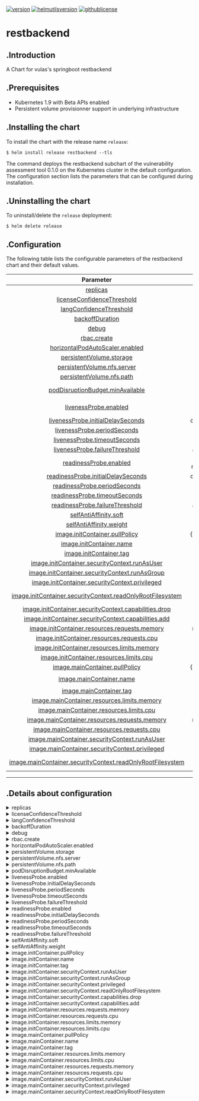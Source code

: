 
[![version](https://img.shields.io/badge/version-0.1.0-brightgreen.svg)](https://shields.io/)  [![helmutilsversion](https://img.shields.io/badge/helmutilsversion-0.1.2-orange.svg)](https://shields.io/)  [![githublicense](https://img.shields.io/badge/license-Apache_2.0-blue.svg)](https://shields.io/)

# restbackend

## .Introduction
A Chart for vulas's springboot restbackend

## .Prerequisites
- Kubernetes 1.9 with Beta APIs enabled
- Persistent volume provisionner support in underlying infrastructure

## .Installing the chart
To install the chart with the release name `release`:
```console
$ helm install release restbackend --tls
```

The command deploys the restbackend subchart of the vulnerability assessment tool 0.1.0
on the Kubernetes cluster in the default configuration. The configuration section lists
the parameters that can be configured during installation.

## .Uninstalling the chart
To uninstall/delete the `release` deployment:
```console
$ helm delete release
```

## .Configuration
The following table lists the configurable parameters of the restbackend chart and their default values.


| Parameter  |	Description  |	Default |
|:----------:|:-------------:|:--------:|
| <a href='#0'>replicas</a> | desired number of instances | `2` |
| <a href='#1'>licenseConfidenceThreshold</a> |  | `0.2` |
| <a href='#2'>langConfidenceThreshold</a> |  | `0.2` |
| <a href='#3'>backoffDuration</a> | delay between probe attempts | `5` |
| <a href='#4'>debug</a> |  | `True` |
| <a href='#5'>rbac.create</a> |  | `True` |
| <a href='#6'>horizontalPodAutoScaler.enabled</a> | bool to enable HPA | `True` |
| <a href='#7'>persistentVolume.storage</a> | storage size for PVC | `2Gi` |
| <a href='#8'>persistentVolume.nfs.server</a> | nfs server IP | `10.180.0.10` |
| <a href='#9'>persistentVolume.nfs.path</a> | nfs server shared path | `/share_1234cb44_31c6_4473_955f_860e3b61fb0e` |
| <a href='#10'>podDisruptionBudget.minAvailable</a> | ensure availability during disruption | `1` |
| <a href='#11'>livenessProbe.enabled</a> | boolean to indicate whether or not livenessProbe is activated | `True` |
| <a href='#12'>livenessProbe.initialDelaySeconds</a> | delay before attempt in seconds | `20` |
| <a href='#13'>livenessProbe.periodSeconds</a> | period between attempts | `30` |
| <a href='#14'>livenessProbe.timeoutSeconds</a> | max response timeout | `5` |
| <a href='#15'>livenessProbe.failureThreshold</a> | attempt amounts before failure | `15` |
| <a href='#16'>readinessProbe.enabled</a> | boolean to indicate whether or not readinessProbe is activated | `True` |
| <a href='#17'>readinessProbe.initialDelaySeconds</a> | delay before attempt in seconds | `20` |
| <a href='#18'>readinessProbe.periodSeconds</a> | period between attempts | `30` |
| <a href='#19'>readinessProbe.timeoutSeconds</a> | max response timeout | `5` |
| <a href='#20'>readinessProbe.failureThreshold</a> | attempt amounts before failure | `5` |
| <a href='#21'>selfAntiAffinity.soft</a> | flag for affinity type | `True` |
| <a href='#22'>selfAntiAffinity.weight</a> | weight for affinity | `100` |
| <a href='#23'>image.initContainer.pullPolicy</a> | {'Always','IfNotPresent','Never'} | `Always` |
| <a href='#24'>image.initContainer.name</a> |  | `postgres` |
| <a href='#25'>image.initContainer.tag</a> | image tag | `11.3-alpine` |
| <a href='#26'>image.initContainer.securityContext.runAsUser</a> | UID | `65534` |
| <a href='#27'>image.initContainer.securityContext.runAsGroup</a> | GID | `65534` |
| <a href='#28'>image.initContainer.securityContext.privileged</a> | allow privileged container | `False` |
| <a href='#29'>image.initContainer.securityContext.readOnlyRootFilesystem</a> | requires the use of a read only root file system | `True` |
| <a href='#30'>image.initContainer.securityContext.capabilities.drop</a> | dropped linux cap | `['ALL']` |
| <a href='#31'>image.initContainer.securityContext.capabilities.add</a> | added linux cap | `['SYS_TIME', 'NET_ADMIN']` |
| <a href='#32'>image.initContainer.resources.requests.memory</a> | memory requests for container | `25Mi` |
| <a href='#33'>image.initContainer.resources.requests.cpu</a> | cpu requests for container | `100m` |
| <a href='#34'>image.initContainer.resources.limits.memory</a> | memory limit for container | `35Mi` |
| <a href='#35'>image.initContainer.resources.limits.cpu</a> | cpu limit for container | `200m` |
| <a href='#36'>image.mainContainer.pullPolicy</a> | {'Always','IfNotPresent','Never'} | `IfNotPresent` |
| <a href='#37'>image.mainContainer.name</a> |  | `vulas/vulnerability-assessment-tool-rest-backend` |
| <a href='#38'>image.mainContainer.tag</a> | image tag | `3.1.7-SNAPSHOT` |
| <a href='#39'>image.mainContainer.resources.limits.memory</a> | memory limit for container | `16Gi` |
| <a href='#40'>image.mainContainer.resources.limits.cpu</a> | cpu limit for container | `8` |
| <a href='#41'>image.mainContainer.resources.requests.memory</a> | memory requests for container | `8Gi` |
| <a href='#42'>image.mainContainer.resources.requests.cpu</a> | cpu requests for container | `4` |
| <a href='#43'>image.mainContainer.securityContext.runAsUser</a> | UID | `0` |
| <a href='#44'>image.mainContainer.securityContext.privileged</a> | allow privileged container | `False` |
| <a href='#45'>image.mainContainer.securityContext.readOnlyRootFilesystem</a> | requires the use of a read only root file system | `False` |

---
## .Details about configuration
<details closed><summary><a id='0'>replicas</a></summary>

        - description: desired number of instances
        - default: 2
<a href="#configuration" style="color:grey">Back to configurations</a>
</details>
        
<details closed><summary><a id='1'>licenseConfidenceThreshold</a></summary>

        - description: 
        - default: 0.2
<a href="#configuration" style="color:grey">Back to configurations</a>
</details>
        
<details closed><summary><a id='2'>langConfidenceThreshold</a></summary>

        - description: 
        - default: 0.2
<a href="#configuration" style="color:grey">Back to configurations</a>
</details>
        
<details closed><summary><a id='3'>backoffDuration</a></summary>

        - description: delay between probe attempts
        - default: 5
<a href="#configuration" style="color:grey">Back to configurations</a>
</details>
        
<details closed><summary><a id='4'>debug</a></summary>

        - description: 
        - default: True
```
Sets logging level for shell scripts, root logging level for springboot

```

<a href="#configuration" style="color:grey">Back to configurations</a>
</details>
        
<details closed><summary><a id='5'>rbac.create</a></summary>

        - description: 
        - default: True
<a href="#configuration" style="color:grey">Back to configurations</a>
</details>
        
<details closed><summary><a id='6'>horizontalPodAutoScaler.enabled</a></summary>

        - description: bool to enable HPA
        - default: True
<a href="#configuration" style="color:grey">Back to configurations</a>
</details>
        
<details closed><summary><a id='7'>persistentVolume.storage</a></summary>

        - description: storage size for PVC
        - default: 2Gi
<a href="#configuration" style="color:grey">Back to configurations</a>
</details>
        
<details closed><summary><a id='8'>persistentVolume.nfs.server</a></summary>

        - description: nfs server IP
        - default: 10.180.0.10
<a href="#configuration" style="color:grey">Back to configurations</a>
</details>
        
<details closed><summary><a id='9'>persistentVolume.nfs.path</a></summary>

        - description: nfs server shared path
        - default: /share_1234cb44_31c6_4473_955f_860e3b61fb0e
<a href="#configuration" style="color:grey">Back to configurations</a>
</details>
        
<details closed><summary><a id='10'>podDisruptionBudget.minAvailable</a></summary>

        - description: ensure availability during disruption
        - default: 1
<a href="#configuration" style="color:grey">Back to configurations</a>
</details>
        
<details closed><summary><a id='11'>livenessProbe.enabled</a></summary>

        - description: boolean to indicate whether or not livenessProbe is activated
        - default: True
<a href="#configuration" style="color:grey">Back to configurations</a>
</details>
        
<details closed><summary><a id='12'>livenessProbe.initialDelaySeconds</a></summary>

        - description: delay before attempt in seconds
        - default: 20
<a href="#configuration" style="color:grey">Back to configurations</a>
</details>
        
<details closed><summary><a id='13'>livenessProbe.periodSeconds</a></summary>

        - description: period between attempts
        - default: 30
<a href="#configuration" style="color:grey">Back to configurations</a>
</details>
        
<details closed><summary><a id='14'>livenessProbe.timeoutSeconds</a></summary>

        - description: max response timeout
        - default: 5
<a href="#configuration" style="color:grey">Back to configurations</a>
</details>
        
<details closed><summary><a id='15'>livenessProbe.failureThreshold</a></summary>

        - description: attempt amounts before failure
        - default: 15
<a href="#configuration" style="color:grey">Back to configurations</a>
</details>
        
<details closed><summary><a id='16'>readinessProbe.enabled</a></summary>

        - description: boolean to indicate whether or not readinessProbe is activated
        - default: True
<a href="#configuration" style="color:grey">Back to configurations</a>
</details>
        
<details closed><summary><a id='17'>readinessProbe.initialDelaySeconds</a></summary>

        - description: delay before attempt in seconds
        - default: 20
<a href="#configuration" style="color:grey">Back to configurations</a>
</details>
        
<details closed><summary><a id='18'>readinessProbe.periodSeconds</a></summary>

        - description: period between attempts
        - default: 30
<a href="#configuration" style="color:grey">Back to configurations</a>
</details>
        
<details closed><summary><a id='19'>readinessProbe.timeoutSeconds</a></summary>

        - description: max response timeout
        - default: 5
<a href="#configuration" style="color:grey">Back to configurations</a>
</details>
        
<details closed><summary><a id='20'>readinessProbe.failureThreshold</a></summary>

        - description: attempt amounts before failure
        - default: 5
<a href="#configuration" style="color:grey">Back to configurations</a>
</details>
        
<details closed><summary><a id='21'>selfAntiAffinity.soft</a></summary>

        - description: flag for affinity type
        - default: True
<a href="#configuration" style="color:grey">Back to configurations</a>
</details>
        
<details closed><summary><a id='22'>selfAntiAffinity.weight</a></summary>

        - description: weight for affinity
        - default: 100
<a href="#configuration" style="color:grey">Back to configurations</a>
</details>
        
<details closed><summary><a id='23'>image.initContainer.pullPolicy</a></summary>

        - description: {'Always','IfNotPresent','Never'}
        - default: Always
<a href="#configuration" style="color:grey">Back to configurations</a>
</details>
        
<details closed><summary><a id='24'>image.initContainer.name</a></summary>

        - description: 
        - default: postgres
<a href="#configuration" style="color:grey">Back to configurations</a>
</details>
        
<details closed><summary><a id='25'>image.initContainer.tag</a></summary>

        - description: image tag
        - default: 11.3-alpine
<a href="#configuration" style="color:grey">Back to configurations</a>
</details>
        
<details closed><summary><a id='26'>image.initContainer.securityContext.runAsUser</a></summary>

        - description: UID
        - default: 65534
<a href="#configuration" style="color:grey">Back to configurations</a>
</details>
        
<details closed><summary><a id='27'>image.initContainer.securityContext.runAsGroup</a></summary>

        - description: GID
        - default: 65534
<a href="#configuration" style="color:grey">Back to configurations</a>
</details>
        
<details closed><summary><a id='28'>image.initContainer.securityContext.privileged</a></summary>

        - description: allow privileged container
        - default: False
<a href="#configuration" style="color:grey">Back to configurations</a>
</details>
        
<details closed><summary><a id='29'>image.initContainer.securityContext.readOnlyRootFilesystem</a></summary>

        - description: requires the use of a read only root file system
        - default: True
<a href="#configuration" style="color:grey">Back to configurations</a>
</details>
        
<details closed><summary><a id='30'>image.initContainer.securityContext.capabilities.drop</a></summary>

        - description: dropped linux cap
        - default: ['ALL']
<a href="#configuration" style="color:grey">Back to configurations</a>
</details>
        
<details closed><summary><a id='31'>image.initContainer.securityContext.capabilities.add</a></summary>

        - description: added linux cap
        - default: ['SYS_TIME', 'NET_ADMIN']
<a href="#configuration" style="color:grey">Back to configurations</a>
</details>
        
<details closed><summary><a id='32'>image.initContainer.resources.requests.memory</a></summary>

        - description: memory requests for container
        - default: 25Mi
<a href="#configuration" style="color:grey">Back to configurations</a>
</details>
        
<details closed><summary><a id='33'>image.initContainer.resources.requests.cpu</a></summary>

        - description: cpu requests for container
        - default: 100m
<a href="#configuration" style="color:grey">Back to configurations</a>
</details>
        
<details closed><summary><a id='34'>image.initContainer.resources.limits.memory</a></summary>

        - description: memory limit for container
        - default: 35Mi
<a href="#configuration" style="color:grey">Back to configurations</a>
</details>
        
<details closed><summary><a id='35'>image.initContainer.resources.limits.cpu</a></summary>

        - description: cpu limit for container
        - default: 200m
<a href="#configuration" style="color:grey">Back to configurations</a>
</details>
        
<details closed><summary><a id='36'>image.mainContainer.pullPolicy</a></summary>

        - description: {'Always','IfNotPresent','Never'}
        - default: IfNotPresent
<a href="#configuration" style="color:grey">Back to configurations</a>
</details>
        
<details closed><summary><a id='37'>image.mainContainer.name</a></summary>

        - description: 
        - default: vulas/vulnerability-assessment-tool-rest-backend
<a href="#configuration" style="color:grey">Back to configurations</a>
</details>
        
<details closed><summary><a id='38'>image.mainContainer.tag</a></summary>

        - description: image tag
        - default: 3.1.7-SNAPSHOT
<a href="#configuration" style="color:grey">Back to configurations</a>
</details>
        
<details closed><summary><a id='39'>image.mainContainer.resources.limits.memory</a></summary>

        - description: memory limit for container
        - default: 16Gi
<a href="#configuration" style="color:grey">Back to configurations</a>
</details>
        
<details closed><summary><a id='40'>image.mainContainer.resources.limits.cpu</a></summary>

        - description: cpu limit for container
        - default: 8
<a href="#configuration" style="color:grey">Back to configurations</a>
</details>
        
<details closed><summary><a id='41'>image.mainContainer.resources.requests.memory</a></summary>

        - description: memory requests for container
        - default: 8Gi
<a href="#configuration" style="color:grey">Back to configurations</a>
</details>
        
<details closed><summary><a id='42'>image.mainContainer.resources.requests.cpu</a></summary>

        - description: cpu requests for container
        - default: 4
<a href="#configuration" style="color:grey">Back to configurations</a>
</details>
        
<details closed><summary><a id='43'>image.mainContainer.securityContext.runAsUser</a></summary>

        - description: UID
        - default: 0
<a href="#configuration" style="color:grey">Back to configurations</a>
</details>
        
<details closed><summary><a id='44'>image.mainContainer.securityContext.privileged</a></summary>

        - description: allow privileged container
        - default: False
<a href="#configuration" style="color:grey">Back to configurations</a>
</details>
        
<details closed><summary><a id='45'>image.mainContainer.securityContext.readOnlyRootFilesystem</a></summary>

        - description: requires the use of a read only root file system
        - default: False
<a href="#configuration" style="color:grey">Back to configurations</a>
</details>
        